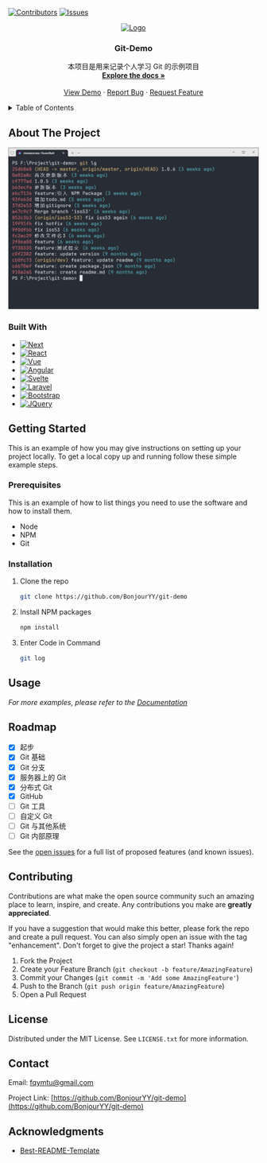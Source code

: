 <a name="readme-top"></a>

[![Contributors][contributors-shield]][contributors-url]
[![Issues][issues-shield]][issues-url]

<div align="center">

  <a href="https://github.com/BonjourYY/git-demo">
    <img src="https://avatars.githubusercontent.com/u/18133?s=200&v=4" alt="Logo" width="80" height="80">
  </a>

  <h3 align="center">Git-Demo</h3>

  <p align="center">
    本项目是用来记录个人学习 Git 的示例项目
    <br />
    <a href="https://github.com/BonjourYY/git-demo"><strong>Explore the docs »</strong></a>
    <br />
    <br />
    <a href="https://github.com/BonjourYY/git-demo">View Demo</a>
    ·
    <a href="https://github.com/BonjourYY/git-demo/issues">Report Bug</a>
    ·
    <a href="https://github.com/BonjourYY/git-demo/issues">Request Feature</a>
  </p>

</div>

<!-- TABLE OF CONTENTS -->

<details>
  <summary>Table of Contents</summary>
  <ol>
    <li>
      <a href="#about-the-project">About The Project</a>
      <ul>
        <li><a href="#built-with">Built With</a></li>
      </ul>
    </li>
    <li>
      <a href="#getting-started">Getting Started</a>
      <ul>
        <li><a href="#prerequisites">Prerequisites</a></li>
        <li><a href="#installation">Installation</a></li>
      </ul>
    </li>
    <li><a href="#usage">Usage</a></li>
    <li><a href="#roadmap">Roadmap</a></li>
    <li><a href="#contributing">Contributing</a></li>
    <li><a href="#license">License</a></li>
    <li><a href="#contact">Contact</a></li>
    <li><a href="#acknowledgments">Acknowledgments</a></li>
  </ol>
</details>

<!-- ABOUT THE PROJECT -->

## About The Project

![Product Screen Shot](/README/screenshot.png)

### Built With

- [![Next][Next.js]][Next-url]
- [![React][React.js]][React-url]
- [![Vue][Vue.js]][Vue-url]
- [![Angular][Angular.io]][Angular-url]
- [![Svelte][Svelte.dev]][Svelte-url]
- [![Laravel][Laravel.com]][Laravel-url]
- [![Bootstrap][Bootstrap.com]][Bootstrap-url]
- [![JQuery][JQuery.com]][JQuery-url]

<!-- GETTING STARTED -->

## Getting Started

This is an example of how you may give instructions on setting up your project locally.
To get a local copy up and running follow these simple example steps.

### Prerequisites

This is an example of how to list things you need to use the software and how to install them.

- Node
- NPM
- Git

### Installation

1. Clone the repo
   ```sh
   git clone https://github.com/BonjourYY/git-demo
   ```
2. Install NPM packages
   ```sh
   npm install
   ```
3. Enter Code in Command
   ```sh
   git log
   ```

<!-- USAGE EXAMPLES -->

## Usage

_For more examples, please refer to the [Documentation](https://github.com/BonjourYY/git-demo)_

<!-- ROADMAP -->

## Roadmap

- [x] 起步
- [x] Git 基础
- [x] Git 分支
- [x] 服务器上的 Git
- [x] 分布式 Git
- [x] GitHub
- [ ] Git 工具
- [ ] 自定义 Git
- [ ] Git 与其他系统
- [ ] Git 内部原理

See the [open issues](https://github.com/BonjourYY/git-demo/issues) for a full list of proposed features (and known issues).

<!-- CONTRIBUTING -->

## Contributing

Contributions are what make the open source community such an amazing place to learn, inspire, and create. Any contributions you make are **greatly appreciated**.

If you have a suggestion that would make this better, please fork the repo and create a pull request. You can also simply open an issue with the tag "enhancement".
Don't forget to give the project a star! Thanks again!

1. Fork the Project
2. Create your Feature Branch (`git checkout -b feature/AmazingFeature`)
3. Commit your Changes (`git commit -m 'Add some AmazingFeature'`)
4. Push to the Branch (`git push origin feature/AmazingFeature`)
5. Open a Pull Request

<!-- LICENSE -->

## License

Distributed under the MIT License. See `LICENSE.txt` for more information.

<!-- CONTACT -->

## Contact

Email: fqymtu@gmail.com

Project Link: [https://github.com/BonjourYY/git-demo](https://github.com/BonjourYY/git-demo)

<!-- ACKNOWLEDGMENTS -->

## Acknowledgments

- [Best-README-Template](https://github.com/othneildrew/Best-README-Template)

<!-- 脚注 -->

[contributors-shield]: https://img.shields.io/github/contributors/BonjourYY/git-demo?style=for-the-badge
[contributors-url]: https://github.com/BonjourYY/git-demo/graphs/contributors
[issues-shield]: https://img.shields.io/github/issues/BonjourYY/git-demo?style=for-the-badge
[issues-url]: https://github.com/BonjourYY/git-demo/issues
[Next.js]: https://img.shields.io/badge/next.js-000000?style=for-the-badge&logo=nextdotjs&logoColor=white
[Next-url]: https://nextjs.org/
[React.js]: https://img.shields.io/badge/React-20232A?style=for-the-badge&logo=react&logoColor=61DAFB
[React-url]: https://reactjs.org/
[Vue.js]: https://img.shields.io/badge/Vue.js-35495E?style=for-the-badge&logo=vuedotjs&logoColor=4FC08D
[Vue-url]: https://vuejs.org/
[Angular.io]: https://img.shields.io/badge/Angular-DD0031?style=for-the-badge&logo=angular&logoColor=white
[Angular-url]: https://angular.io/
[Svelte.dev]: https://img.shields.io/badge/Svelte-4A4A55?style=for-the-badge&logo=svelte&logoColor=FF3E00
[Svelte-url]: https://svelte.dev/
[Laravel.com]: https://img.shields.io/badge/Laravel-FF2D20?style=for-the-badge&logo=laravel&logoColor=white
[Laravel-url]: https://laravel.com
[Bootstrap.com]: https://img.shields.io/badge/Bootstrap-563D7C?style=for-the-badge&logo=bootstrap&logoColor=white
[Bootstrap-url]: https://getbootstrap.com
[JQuery.com]: https://img.shields.io/badge/jQuery-0769AD?style=for-the-badge&logo=jquery&logoColor=white
[JQuery-url]: https://jquery.com
